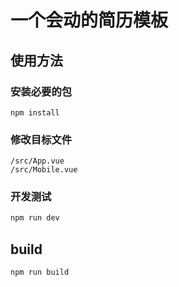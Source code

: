 # 一个会动的简历模板

## 使用方法

### 安装必要的包
```
npm install
```
### 修改目标文件
```
/src/App.vue
/src/Mobile.vue
```

### 开发测试
``` bash
npm run dev
```


## build

``` bash
npm run build
```


